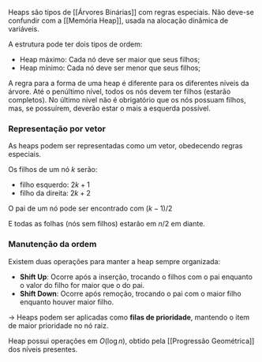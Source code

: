 Heaps são tipos de [[Árvores Binárias]] com regras especiais.
Não deve-se confundir com a [[Memória Heap]], usada na alocação dinâmica de variáveis.

A estrutura pode ter dois tipos de ordem:
- Heap máximo: Cada nó deve ser maior que seus filhos;
- Heap mínimo: Cada nó deve ser menor que seus filhos;

A regra para a forma de uma heap é diferente para os diferentes níveis da árvore.
Até o penúltimo nível, todos os nós devem ter filhos (estarão completos).
No último nível não é obrigatório que os nós possuam filhos, mas, se possuírem, deverão estar o mais a esquerda possível.

### Representação por vetor
As heaps podem ser representadas como um vetor, obedecendo regras especiais.

Os filhos de um nó $k$ serão:
- filho esquerdo: $2k+1$
- filho da direita: $2k+2$

O pai de um nó pode ser encontrado com $(k-1)/2$

E todas as folhas (nós sem filhos) estarão em $n/2$ em diante.

### Manutenção da ordem
Existem duas operações para manter a heap sempre organizada:
- **Shift Up**: Ocorre após a inserção, trocando o filhos com o pai enquanto o valor do filho for maior que o do pai.
- **Shift Down**: Ocorre após remoção, trocando o pai com o maior filho enquanto houver maior filho.


-> Heaps podem ser aplicadas como **filas de prioridade**, mantendo o item de maior prioridade no nó raiz. 

Heap possui operações em $O(\log{n})$, obtido pela [[Progressão Geométrica]] dos níveis presentes.

